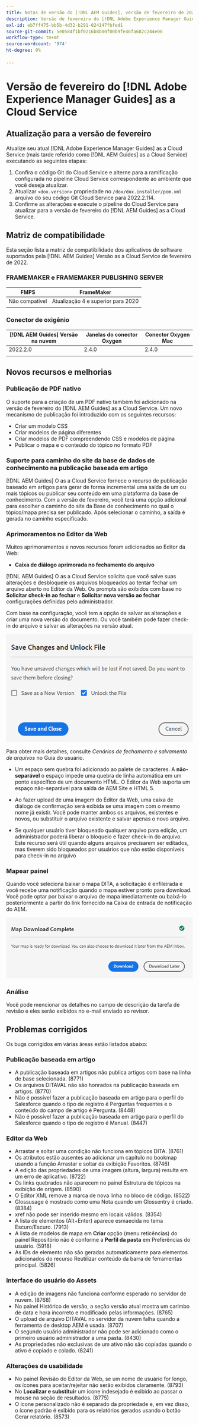 ```yaml
---
title: Notas de versão do [!DNL AEM Guides], versão de fevereiro de 2022
description: Versão de fevereiro do [!DNL Adobe Experience Manager Guides] as a Cloud Service
exl-id: eb7ff475-bb5b-4d32-b291-024147fbfed1
source-git-commit: 5e0584f1bf0216b8b00f00b9fe46fa682c244e08
workflow-type: tm+mt
source-wordcount: '974'
ht-degree: 0%

---
```


# Versão de fevereiro do [!DNL Adobe Experience Manager Guides] as a Cloud Service

## Atualização para a versão de fevereiro

Atualize seu atual [!DNL Adobe Experience Manager Guides] as a Cloud Service (mais tarde referido como [!DNL AEM Guides] as a Cloud Service) executando as seguintes etapas:
1. Confira o código Git do Cloud Service e alterne para a ramificação configurada no pipeline Cloud Service correspondente ao ambiente que você deseja atualizar.
1. Atualizar `<dox.version>` propriedade no `/dox/dox.installer/pom.xml` arquivo do seu código Git Cloud Service para 2022.2.114.
1. Confirme as alterações e execute o pipeline do Cloud Service para atualizar para a versão de fevereiro do [!DNL AEM Guides] as a Cloud Service.

## Matriz de compatibilidade

Esta seção lista a matriz de compatibilidade dos aplicativos de software suportados pela [!DNL AEM Guides] Versão as a Cloud Service de fevereiro de 2022.

### FRAMEMAKER e FRAMEMAKER PUBLISHING SERVER

| FMPS | FrameMaker |
| --- | --- |
| Não compatível | Atualização 4 e superior para 2020 |
| | |


### Conector de oxigênio

| [!DNL AEM Guides] Versão na nuvem | Janelas do conector Oxygen | Conector Oxygen Mac |
| --- | --- | --- |
| 2022.2.0 | 2.4.0 | 2.4.0 |
|  |  |  |


## Novos recursos e melhorias

### Publicação de PDF nativo

O suporte para a criação de um PDF nativo também foi adicionado na versão de fevereiro do [!DNL AEM Guides] as a Cloud Service. Um novo mecanismo de publicação foi introduzido com os seguintes recursos:
* Criar um modelo CSS
* Criar modelos de página diferentes
* Criar modelos de PDF compreendendo CSS e modelos de página
* Publicar o mapa e o conteúdo do tópico no formato PDF

### Suporte para caminho do site da base de dados de conhecimento na publicação baseada em artigo

[!DNL AEM Guides] O as a Cloud Service fornece o recurso de publicação baseado em artigos para gerar de forma incremental uma saída de um ou mais tópicos ou publicar seu conteúdo em uma plataforma da base de conhecimento. Com a versão de fevereiro, você terá uma opção adicional para escolher o caminho do site da Base de conhecimento no qual o tópico/mapa precisa ser publicado. Após selecionar o caminho, a saída é gerada no caminho especificado.

### Aprimoramentos no Editor da Web

Muitos aprimoramentos e novos recursos foram adicionados ao Editor da Web:

* **Caixa de diálogo aprimorada no fechamento do arquivo**

[!DNL AEM Guides] O as a Cloud Service solicita que você salve suas alterações e desbloqueie os arquivos bloqueados ao tentar fechar um arquivo aberto no Editor da Web. Os prompts são exibidos com base no **Solicitar check-in ao fechar** e **Solicitar nova versão ao fechar** configurações definidas pelo administrador.

Com base na configuração, você tem a opção de salvar as alterações e criar uma nova versão do documento. Ou você também pode fazer check-in do arquivo e salvar as alterações na versão atual.

![Arquivo fechar](assets/file-close-save-changes-unlock.png)

Para obter mais detalhes, consulte *Cenários de fechamento e salvamento de arquivos* no Guia do usuário.

* Um espaço sem quebra foi adicionado ao palete de caracteres.  A **não-separável** o espaço impede uma quebra de linha automática em um ponto específico de um documento HTML. O Editor da Web suporta um espaço não-separável para saída de AEM Site e HTML 5.

* Ao fazer upload de uma imagem do Editor da Web, uma caixa de diálogo de confirmação será exibida se uma imagem com o mesmo nome já existir. Você pode manter ambos os arquivos, existentes e novos, ou substituir o arquivo existente e salvar apenas o novo arquivo.

* Se qualquer usuário tiver bloqueado qualquer arquivo para edição, um administrador poderá liberar o bloqueio e fazer check-in do arquivo. Este recurso será útil quando alguns arquivos precisarem ser editados, mas tiverem sido bloqueados por usuários que não estão disponíveis para check-in no arquivo

### Mapear painel

Quando você seleciona baixar o mapa DITA, a solicitação é enfileirada e você recebe uma notificação quando o mapa estiver pronto para download. Você pode optar por baixar o arquivo de mapa imediatamente ou baixá-lo posteriormente a partir do link fornecido na Caixa de entrada de notificação do AEM.

![Download de mapa](assets/download-map-prompt.png)

### Análise

Você pode mencionar os detalhes no campo de descrição da tarefa de revisão e eles serão exibidos no e-mail enviado ao revisor.

## Problemas corrigidos

Os bugs corrigidos em várias áreas estão listados abaixo:

### Publicação baseada em artigo

* A publicação baseada em artigos não publica artigos com base na linha de base selecionada. (8771)
* Os arquivos DITAVAL não são honrados na publicação baseada em artigos. (8770)
* Não é possível fazer a publicação baseada em artigo para o perfil do Salesforce quando o tipo de registro é Perguntas frequentes e o conteúdo do campo de artigo é Pergunta. (8448)
* Não é possível fazer a publicação baseada em artigo para o perfil do Salesforce quando o tipo de registro é Manual. (8447)

### Editor da Web

* Arrastar e soltar uma condição não funciona em tópicos DITA. (8761)
* Os atributos estão ausentes ao adicionar um capítulo no bookmap usando a função Arrastar e soltar da exibição Favoritos. (8746)
* A edição das propriedades de uma imagem (altura, largura) resulta em um erro de aplicativo. (8722)
* Os links quebrados não aparecem no painel Estrutura de tópicos na exibição de origem. (8590)
* O Editor XML remove a marca de nova linha no bloco de código. (8522)
* Glossusage é mostrado como uma Nota quando um Glossentry é criado. (8384)
* xref não pode ser inserido mesmo em locais válidos. (8354)
* A lista de elementos (Alt+Enter) aparece esmaecida no tema Escuro/Escuro. (7913)
* A lista de modelos de mapa em **Criar** opção (menu reticências) do painel Repositório não é conforme a **Perfil da pasta** em Preferências do usuário. (5918)
* As IDs de elemento não são geradas automaticamente para elementos adicionados do recurso Reutilizar conteúdo da barra de ferramentas principal. (5826)

### Interface do usuário do Assets

* A edição de imagens não funciona conforme esperado no servidor de nuvem. (8768)
* No painel Histórico de versão, a seção versão atual mostra um carimbo de data e hora incorreto e modificado pelas informações. (8765)
* O upload de arquivo DITAVAL no servidor da nuvem falha quando a ferramenta de desktop AEM é usada. (8707)
* O segundo usuário administrador não pode ser adicionado como o primeiro usuário administrador a uma pasta. (8430)
* As propriedades não exclusivas de um ativo não são copiadas quando o ativo é copiado e colado. (8241)

### Alterações de usabilidade

* No painel Revisão do Editor da Web, se um nome de usuário for longo, os ícones para aceitar/rejeitar não serão exibidos claramente. (8793)
* No **Localizar e substituir** um ícone indesejado é exibido ao passar o mouse na seção de resultados. (8775)
* O ícone personalizado não é separado da propriedade e, em vez disso, o ícone padrão é exibido para os relatórios gerados usando o botão Gerar relatório. (8573)

